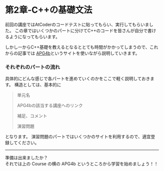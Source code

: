第2章-C++の基礎文法
===================

前回の講座ではAtCoderのコードテストに貼ってもらい、実行してもらいました。
この章ではいくつかのパートに分けてC++のコードを皆さんが自分で書けるようになってもらいます。

しかし一からC++基礎を教えるとなるととても時間がかかってしまうので、これからの記事では
[APG4b](https://atcoder.jp/contests/APG4b)というサイトを使いながら説明していきます。


### それぞれのパートの流れ


具体的にどんな感じで各パートを進めていくのかをここで軽く説明しておきます。
構造としては、基本的に

> 単元名
>
> APG4bの該当する講座へのリンク
>
> 補足、コメント
>
> 演習問題

となります。
演習問題のパートではいくつかのサイトを利用するので、適宜登録してください。

----

準備は出来ましたか？  
それでは上の Course の横の APG4b というところから学習を始めましょう！！

<!-- ## 目次
----
- #### [1.00.はじめに](../../APG4b/1-0/)

- #### [1.01.出力とコメント](../../APG4b/1-1/)

- #### [1.02.プログラムの書き方とエラー](../../APG4b/1-2/)

- #### [1.03.四則演算と優先順位](../../APG4b/1-3/)

- #### [1.04.変数と型](../../APG4b/1-4/)

- #### [1.05.実行順序と入力](../../APG4b/1-5/)

- #### [1.06.if文・比較演算子・論理演算子](../../APG4b/1-6/)

- #### [1.07.条件式の結果とbool型](../../APG4b/1-7/)

- #### [1.08.変数のスコープ](../../APG4b/1-8/)

- #### [1.09.複合代入演算子](../../APG4b/1-9/)

- #### [1.10.while文](../../APG4b/1-10/)

- #### [1.11.for文・break・continue](../../APG4b/1-11/)

- #### [1.12.文字列と文字](../../APG4b/1-12/) -->